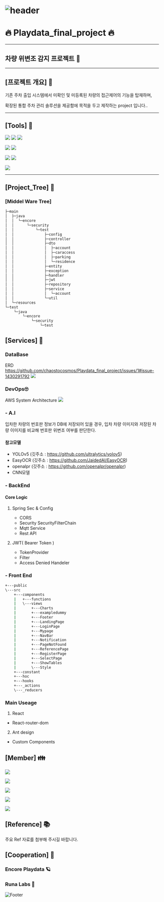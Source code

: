 
# ![header](https://capsule-render.vercel.app/api?color=gradient&customColorList=0,2,2,5,30)

# :fire: Playdata_final_project :fire:
  
* * * 
##  차량 위변조 감지 프로젝트 🚙
* * * 

## [프로젝트 개요] 	:art:

기존 주차 출입 시스템에서 미확인 및 미등록된 차량의 접근제어의 기능을 탑재하며,

확장된 통합 주차 관리 솔루션을 제공함에 목적을 두고 제작하는 project 입니다.. 



***
##  [Tools] 🧰

<img src="https://img.shields.io/badge/Python-black?style=flat-square&logo=Python&logoColor=#3776AB"/> <img src="https://img.shields.io/badge/YOLOv5-black?style=flat-square&logo=YOLO&logoColor=#00FFFF"/> <img src="https://img.shields.io/badge/Django-black?style=flat-square&logo=Django&logoColor=#092E20"/>

<img src="https://img.shields.io/badge/SpringBoot-Green?style=flat-square&logo=Spring Boot&logoColor=#6DB33F"/> <img src="https://img.shields.io/badge/SpringSecurity-green?style=flat-square&logo=Spring Security&logoColor=#6DB33F"/> 

<img src="https://img.shields.io/badge/JavaScript-F5F5F1?style=flat-square&logo=JavaScript&logoColor=#F7DF1E"/> <img src="https://img.shields.io/badge/React-EDEAD8?style=flat-square&logo=React&logoColor=#61DAFB"/>

<img src="https://img.shields.io/badge/Mysql-yellow?style=flat-square&logo=MySQL&logoColor=#4479A1"/>

***
## [Project_Tree] 🌲

### [Middel Ware Tree]

```bash
├─main
│  ├─java
│  │  └─encore
│  │      └─security
│  │          └─test
│  │              ├─config
│  │              ├─controller
│  │              ├─dto
│  │              │  ├─account
│  │              │  ├─caraccess
│  │              │  ├─parking
│  │              │  └─residence
│  │              ├─entity
│  │              ├─exception
│  │              ├─handler
│  │              ├─jwt
│  │              ├─repository
│  │              ├─service
│  │              │  └─account
│  │              └─util
│  └─resources
└─test
    └─java
        └─encore
            └─security
                └─test
```

## [Services] 💼

### DataBase
ERD 
https://github.com/chaostocosmos/Playdata_final_project/issues/1#issue-1430291792
<img src="https://user-images.githubusercontent.com/105859609/199081927-4af73b08-253e-4ed5-8d24-314c1916bbd5.png"/>

### DevOps🙄
AWS System Architecture
<img src="https://user-images.githubusercontent.com/105859609/199085072-4268b735-118b-4082-9386-e87a34f9d3ec.png"/>

### - A.I
입차한 차량의 번호판 정보가 DB에 저장되어 있을 경우, 입차 차량 이미지와 저장된 차량 이미지를 비교해 번호판 위변조 여부를 판단한다. 
#### 참고모델
- YOLOv5 (깃주소 : https://github.com/ultralytics/yolov5)
- EasyOCR (깃주소 : https://github.com/JaidedAI/EasyOCR)
- openalpr (깃주소 : https://github.com/openalpr/openalpr)
- CNN모델

### - BackEnd
#### Core Logic

1. Spring Sec & Config
   - CORS
   - Security SecurityFilterChain
   - Mqtt Service
   - Rest API
   
2. JWT( Bearer Token )
   - TokenProvider
   - Filter
   - Access Denied Handeler
   
   
### - Front End
```bash
+---public
\---src
    +---components
    |   +---functions
    |   \---views
    |       +---Charts
    |       +---exampledummy
    |       +---Footer
    |       +---LandingPage
    |       +---LoginPage
    |       +---Mypage
    |       +---NavBar
    |       +---Notification
    |       +---PageNotFound
    |       +---ReferencePage
    |       +---RegisterPage
    |       +---SelectPage
    |       +---ShowTables
    |       \---Style
    +---constant
    +---hoc
    +---hooks
    +---_actions
    \---_reducers
  ```
  
 ### Main Useage
 
 1. React
  - React-router-dom
 2. Ant design
  - Custom Components 
 
 


## [Member] 👪
<a href ="https://github.com/chaostocosmos"><img src="https://img.shields.io/badge/JinWonKim-chaostocosmos-red"/></a>

<a href ="https://github.com/creamburger"><img src="https://img.shields.io/badge/YeJiYu-creamburger-pink"/></a>

<a href ="https://github.com/SHINDongHyeo"><img src="https://img.shields.io/badge/DongHyeokShin-SHINDongHyeo-green"/></a>

<a href ="https://github.com/willowjw"><img src="https://img.shields.io/badge/JungWonRyu-willowjw-blue"/></a>

<a href ="https://github.com/minichichi"><img src="https://img.shields.io/badge/SeongMinLee-minichichi-yellow"/></a>

## [Reference] 📚
주요 Ref 자료를 첨부해 주시길 바랍니다.


## [Cooperation] 💑

### Encore Playdata 🪐
### Runa Labs 🌙

![Footer](https://capsule-render.vercel.app/api?type=waving&color=auto&height=200&section=footer)

